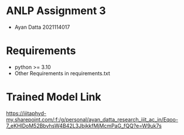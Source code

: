 # ANLP Assignment 3
- Ayan Datta 2021114017

# Requirements
- python >= 3.10
- Other Requirements in requirements.txt

# Trained Model Link
https://iiitaphyd-my.sharepoint.com/:f:/g/personal/ayan_datta_research_iiit_ac_in/Eqoo-7_eKHlDoM52BbvhsW4B42L3JbjkkfMjMcmPaG_fQQ?e=W9uk7s

